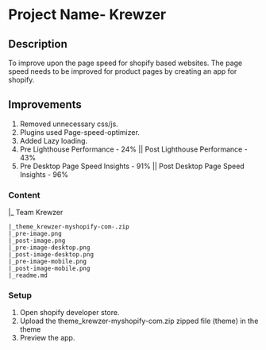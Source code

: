 # Project Name- Krewzer

## Description
To improve upon the page speed for shopify based websites. The page speed needs to be improved for product
pages by creating an app for shopify.

## Improvements
1. Removed unnecessary css/js.
2. Plugins used Page-speed-optimizer.
3. Added Lazy loading.
4. Pre Lighthouse Performance - 24% || Post Lighthouse Performance - 43%
5. Pre Desktop Page Speed Insights - 91% || Post Desktop Page Speed Insights - 96%

### Content
|_ Team Krewzer

    |_theme_krewzer-myshopify-com-.zip
    |_pre-image.png
    |_post-image.png
    |_pre-image-desktop.png
    |_post-image-desktop.png
    |_pre-image-mobile.png
    |_post-image-mobile.png
    |_readme.md


### Setup
1. Open shopify developer store.
2. Upload the theme_krewzer-myshopify-com.zip zipped file (theme) in the theme
3. Preview the app.
